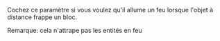 Cochez ce paramètre si vous voulez qu'il allume un feu lorsque l'objet à distance frappe un bloc.

Remarque: cela n'attrape pas les entités en feu